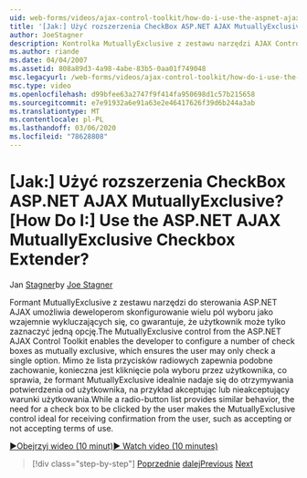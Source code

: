 ```yaml
---
uid: web-forms/videos/ajax-control-toolkit/how-do-i-use-the-aspnet-ajax-mutuallyexclusive-checkbox-extender
title: '[Jak:] Użyć rozszerzenia CheckBox ASP.NET AJAX MutuallyExclusive? | Microsoft Docs'
author: JoeStagner
description: Kontrolka MutuallyExclusive z zestawu narzędzi AJAX Control Toolkit ASP.NET umożliwia deweloperom Konfigurowanie kilku pól wyboru jako wzajemnie wykluczających się, które e...
ms.author: riande
ms.date: 04/04/2007
ms.assetid: 808a89d3-4a98-4abe-83b5-0aa01f749048
msc.legacyurl: /web-forms/videos/ajax-control-toolkit/how-do-i-use-the-aspnet-ajax-mutuallyexclusive-checkbox-extender
msc.type: video
ms.openlocfilehash: d99bfee63a2747f9f414fa950698d1c57b215658
ms.sourcegitcommit: e7e91932a6e91a63e2e46417626f39d6b244a3ab
ms.translationtype: MT
ms.contentlocale: pl-PL
ms.lasthandoff: 03/06/2020
ms.locfileid: "78628808"
---
```

# <a name="how-do-i-use-the-aspnet-ajax-mutuallyexclusive-checkbox-extender"></a><span data-ttu-id="3c3bd-104">[Jak:] Użyć rozszerzenia CheckBox ASP.NET AJAX MutuallyExclusive?</span><span class="sxs-lookup"><span data-stu-id="3c3bd-104">[How Do I:] Use the ASP.NET AJAX MutuallyExclusive Checkbox Extender?</span></span>

<span data-ttu-id="3c3bd-105">Jan [Stagner](https://github.com/JoeStagner)</span><span class="sxs-lookup"><span data-stu-id="3c3bd-105">by [Joe Stagner](https://github.com/JoeStagner)</span></span>

<span data-ttu-id="3c3bd-106">Formant MutuallyExclusive z zestawu narzędzi do sterowania ASP.NET AJAX umożliwia deweloperom skonfigurowanie wielu pól wyboru jako wzajemnie wykluczających się, co gwarantuje, że użytkownik może tylko zaznaczyć jedną opcję.</span><span class="sxs-lookup"><span data-stu-id="3c3bd-106">The MutuallyExclusive control from the ASP.NET AJAX Control Toolkit enables the developer to configure a number of check boxes as mutually exclusive, which ensures the user may only check a single option.</span></span> <span data-ttu-id="3c3bd-107">Mimo że lista przycisków radiowych zapewnia podobne zachowanie, konieczna jest kliknięcie pola wyboru przez użytkownika, co sprawia, że formant MutuallyExclusive idealnie nadaje się do otrzymywania potwierdzenia od użytkownika, na przykład akceptując lub nieakceptujący warunki użytkowania.</span><span class="sxs-lookup"><span data-stu-id="3c3bd-107">While a radio-button list provides similar behavior, the need for a check box to be clicked by the user makes the MutuallyExclusive control ideal for receiving confirmation from the user, such as accepting or not accepting terms of use.</span></span>

[<span data-ttu-id="3c3bd-108">&#9654;Obejrzyj wideo (10 minut)</span><span class="sxs-lookup"><span data-stu-id="3c3bd-108">&#9654; Watch video (10 minutes)</span></span>](https://channel9.msdn.com/Blogs/ASP-NET-Site-Videos/how-do-i-use-the-aspnet-ajax-mutuallyexclusive-checkbox-extender)

> [!div class="step-by-step"]
> <span data-ttu-id="3c3bd-109">[Poprzednie](how-do-i-use-the-aspnet-ajax-maskededit-controls.md)
> [dalej](how-do-i-use-the-aspnet-ajax-nobot-control.md)</span><span class="sxs-lookup"><span data-stu-id="3c3bd-109">[Previous](how-do-i-use-the-aspnet-ajax-maskededit-controls.md)
[Next](how-do-i-use-the-aspnet-ajax-nobot-control.md)</span></span>
